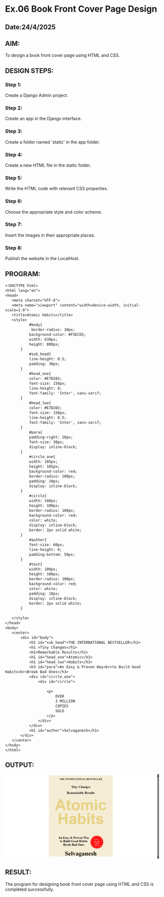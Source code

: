 # Ex.06 Book Front Cover Page Design
## Date:24/4/2025

## AIM:
To design a book front cover page using HTML and CSS.

## DESIGN STEPS:

### Step 1:
Create a Django Admin project.

### Step 2:
Create an app in the Django interface.

### Step 3:
Create a folder named 'static' in the app folder.

### Step 4:
Create a new HTML file in the static folder.

### Step 5:
Write the HTML code with relevant CSS properties.

### Step 6:
Choose the appropriate style and color scheme.

### Step 7:
Insert the images in their appropriate places.

### Step 8:
Publish the website in the LocalHost.

## PROGRAM:
```
<!DOCTYPE html>
<html lang="en">
<head>
   <meta charset="UTF-8">
   <meta name="viewport" content="width=device-width, initial-scale=1.0">
   <title>Atomic Habits</title>
   <style>
           #body{
            border-radius: 10px;
           background-color: #F5ECD5;
           width: 630px;
           height: 800px;
       }
           #sub_head{
           line-height: 0.5;
           padding: 30px;
       }
           #head_one{
           color: #E7D283;
           font-size: 150px;
           line-height: 0;
           font-family: 'Inter', sans-serif;
       }
           #head_two{
           color: #E7D283;
           font-size: 150px;
           line-height: 0.5;
           font-family: 'Inter', sans-serif;
       }
           #para{
           padding-right: 10px;
           font-size: 30px;
           display: inline-block;
       }
           #circle_one{
           width: 105px;
           height: 105px;
           background-color: red;
           border-radius: 100px;
           padding: 10px;
           display: inline-block;
       }
           #circle{
           width: 100px;
           height: 100px;
           border-radius: 100px;
           background-color: red;
           color: white;
           display: inline-block;
           border: 2px solid white;
       }
           #author{
           font-size: 60px;
           line-height: 0;
           padding-bottom: 50px;
       }
           #text{
           width: 100px;
           height: 100px;
           border-radius: 100px;
           background-color: red;
           color: white;
           padding: 10px;
           display: inline-block;
           border: 2px solid white;
       }
   
   </style>
</head>
<body>
   <center>
       <div id="body">
           <h2 id="sub_head">THE INTERNATIONAL BESTSELLER</h2>
           <h1 >Tiny Changes</h1>
           <h1>Remarkable Results</h1>
           <h1 id="head_one">Atomic</h1>
           <h1 id="head_two">Habits</h1>
           <h3 id="para">An Easy & Proven Way<br>to Build Good Habits<br>Break Bad Ones</h3>
           <div id="circle_one">
               <div id="circle">
               
                   <p>
                       OVER
                       3 MILLION
                       COPIES
                       SOLD
                   </p>
               </div>
           </div>
           <h1 id="author">Selvaganesh</h1>
       </div>
   </center>
</body>
</html>
```

## OUTPUT:

![alt text](image-4.png)

## RESULT:
The program for designing book front cover page using HTML and CSS is completed successfully.
